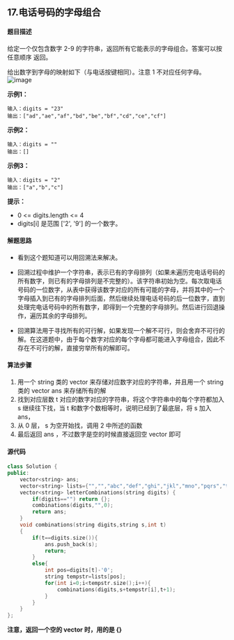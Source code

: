 ## 17.电话号码的字母组合
#### 题目描述
给定一个仅包含数字 2-9 的字符串，返回所有它能表示的字母组合。答案可以按 任意顺序 返回。

给出数字到字母的映射如下（与电话按键相同）。注意 1 不对应任何字母。
![image](https://ftp.bmp.ovh/imgs/2021/05/0f5f00e7c2635fcc.png)

**示例1：**
```
输入：digits = "23"
输出：["ad","ae","af","bd","be","bf","cd","ce","cf"]
```
**示例2：**
```
输入：digits = ""
输出：[]
```
**示例3：**
```
输入：digits = "2"
输出：["a","b","c"]
```
**提示：**
- 0 <= digits.length <= 4
- digits[i] 是范围 ['2', '9'] 的一个数字。
#### 解题思路
- 看到这个题知道可以用回溯法来解决。

- 回溯过程中维护一个字符串，表示已有的字母排列（如果未遍历完电话号码的所有数字，则已有的字母排列是不完整的）。该字符串初始为空。每次取电话号码的一位数字，从表中获得该数字对应的所有可能的字母，并将其中的一个字母插入到已有的字母排列后面，然后继续处理电话号码的后一位数字，直到处理完电话号码中的所有数字，即得到一个完整的字母排列。然后进行回退操作，遍历其余的字母排列。

- 回溯算法用于寻找所有的可行解，如果发现一个解不可行，则会舍弃不可行的解。在这道题中，由于每个数字对应的每个字母都可能进入字母组合，因此不存在不可行的解，直接穷举所有的解即可。
#### 算法步骤
1. 用一个 string 类的 vector 来存储对应数字对应的字符串，并且用一个 string 类的 vector  ans 来存储所有的解
2. 找到对应层数 t 对应的数字对应的字符串，将这个字符串中的每个字符都加入 s 继续往下找，当 t 和数字个数相等时，说明已经到了最底层，将 s 加入ans，
3. 从 0 层， s 为空开始找，调用 2 中所述的函数
4. 最后返回 ans ，不过数字是空的时候直接返回空 vector 即可
#### 源代码
```cpp
class Solution {
public:
    vector<string> ans;
    vector<string> lists={"","","abc","def","ghi","jkl","mno","pqrs","tuv","wxyz"};
    vector<string> letterCombinations(string digits) {
        if(digits=="") return {};
        combinations(digits,"",0);
        return ans;
    }
    void combinations(string digits,string s,int t)
    {
        if(t==digits.size()){
            ans.push_back(s);
            return;
        }
        else{
            int pos=digits[t]-'0';
            string tempstr=lists[pos];
            for(int i=0;i<tempstr.size();i++){
                combinations(digits,s+tempstr[i],t+1);
            }
        }
    }
};
```
**注意，返回一个空的 vector 时，用的是 {}**